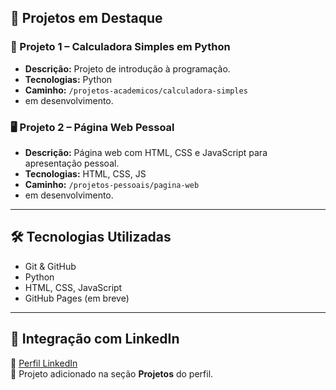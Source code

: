 ## 🚀 Projetos em Destaque

### 📘 Projeto 1 – Calculadora Simples em Python
- **Descrição:** Projeto de introdução à programação.
- **Tecnologias:** Python
- **Caminho:** `/projetos-academicos/calculadora-simples`
- em desenvolvimento.
  

### 🖥 Projeto 2 – Página Web Pessoal
- **Descrição:** Página web com HTML, CSS e JavaScript para apresentação pessoal.
- **Tecnologias:** HTML, CSS, JS
- **Caminho:** `/projetos-pessoais/pagina-web`
- em desenvolvimento.
  

---

## 🛠 Tecnologias Utilizadas

- Git & GitHub
- Python
- HTML, CSS, JavaScript
- GitHub Pages (em breve)

---

## 📎 Integração com LinkedIn

📌 [Perfil LinkedIn](https://www.linkedin.com/in/enrico-cesar-benicio-dantas-ba0517365/)  
📌 Projeto adicionado na seção **Projetos** do perfil.
